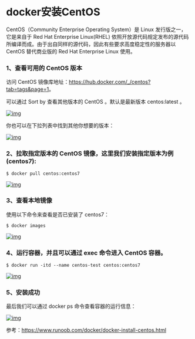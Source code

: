# docker安装CentOS

CentOS（Community Enterprise Operating System）是 Linux 发行版之一，它是来自于 Red Hat Enterprise Linux(RHEL) 依照开放源代码规定发布的源代码所编译而成。由于出自同样的源代码，因此有些要求高度稳定性的服务器以 CentOS 替代商业版的 Red Hat Enterprise Linux 使用。

### 1、查看可用的 CentOS 版本

访问 CentOS 镜像库地址：<https://hub.docker.com/_/centos?tab=tags&page=1>。

可以通过 Sort by 查看其他版本的 CentOS 。默认是最新版本 centos:latest 。

[![img](https://www.runoob.com/wp-content/uploads/2019/11/docker-centos1.png)](https://www.runoob.com/wp-content/uploads/2019/11/docker-centos1.png)

你也可以在下拉列表中找到其他你想要的版本：

[![img](https://www.runoob.com/wp-content/uploads/2019/11/docker-centos2.png)](https://www.runoob.com/wp-content/uploads/2019/11/docker-centos2.png)

### 2、拉取指定版本的 CentOS 镜像，这里我们安装指定版本为例(centos7):

```
$ docker pull centos:centos7
```

[![img](https://www.runoob.com/wp-content/uploads/2019/11/docker-centos3.png)](https://www.runoob.com/wp-content/uploads/2019/11/docker-centos3.png)

### 3、查看本地镜像

使用以下命令来查看是否已安装了 centos7：

```
$ docker images
```

[![img](https://www.runoob.com/wp-content/uploads/2019/11/docker-centos4.png)](https://www.runoob.com/wp-content/uploads/2019/11/docker-centos4.png)

### 4、运行容器，并且可以通过 exec 命令进入 CentOS 容器。

```
$ docker run -itd --name centos-test centos:centos7
```

[![img](https://www.runoob.com/wp-content/uploads/2019/11/dcoker-centos6.png)](https://www.runoob.com/wp-content/uploads/2019/11/dcoker-centos6.png)

### 5、安装成功

最后我们可以通过 docker ps 命令查看容器的运行信息：

[![img](https://www.runoob.com/wp-content/uploads/2019/11/docker-centos7.png)](https://www.runoob.com/wp-content/uploads/2019/11/docker-centos7.png)



参考：https://www.runoob.com/docker/docker-install-centos.html